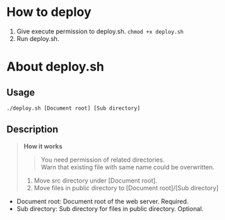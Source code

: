 # How to deploy

1. Give execute permission to deploy.sh. `chmod +x deploy.sh`
2. Run deploy.sh.

# About deploy.sh

## Usage

```
./deploy.sh [Document root] [Sub directory]
```

## Description

> **How it works**
>
> > You need permission of related directories.  
> > Warn that existing file with same name could be overwritten.
>
> 1. Move src directory under [Document root].
> 2. Move files in public directory to [Document root]/[Sub directory]

- Document root: Document root of the web server. Required.
- Sub directory: Sub directory for files in public directory. Optional.
